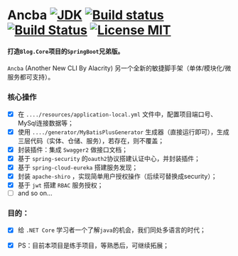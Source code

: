 # Ancba    [![JDK](https://img.shields.io/badge/jdk-1.8.0-d.svg)](#)  [![Build status](https://github.com/anjoy8/blog-spring/workflows/Java/badge.svg)](https://github.com/anjoy8/blog-spring/actions)  [![Build Status](https://dev.azure.com/laozhangisphi/anjoy8/_apis/build/status/anjoy8.ancba?branchName=master)](https://dev.azure.com/laozhangisphi/anjoy8/_build?definitionId=2)   [![License MIT](https://img.shields.io/badge/license-MIT-blue.svg?style=flat-square)](https://github.com/anjoy8/blog-spring/blob/master/LICENSE) 
 
#### 打造`Blog.Core`项目的`SpringBoot`兄弟版。  
`Ancba` (Another New CLI By Alacrity) 另一个全新的敏捷脚手架（单体/模块化/微服务都可支持）。

### 核心操作

- [x] 在 `..../resources/application-local.yml` 文件中，配置项目端口号、MySql连接数据等；
- [x] 使用 `..../generator/MyBatisPlusGenerator` 生成器（直接运行即可），生成三层代码（实体、仓储、服务），若存在，则不覆盖；
- [x] 封装插件：集成 `Swagger2` 做接口文档；
- [x] 基于 `spring-security` 的`oauth2`协议搭建认证中心，并封装插件；
- [x] 基于 `spring-cloud-eureka` 搭建服务发现；
- [x] 封装 `apache-shiro` ，实现简单用户授权操作（后续可替换成security）；
- [x] 基于 `jwt` 搭建 `RBAC` 服务授权；
- [ ] and so on...
  
### 目的：   

- [x] 给 `.NET Core` 学习者一个了解`java`的机会，我们同处多语言的时代；
- [x] PS：目前本项目是练手项目，等熟悉后，可继续拓展；


